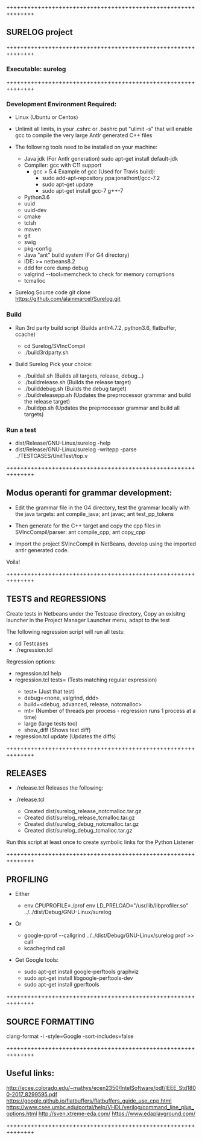 ++++++++++++++++++++++++++++++++++++++++++++++++++++++++++++++
## SURELOG project
++++++++++++++++++++++++++++++++++++++++++++++++++++++++++++++
### Executable: surelog
++++++++++++++++++++++++++++++++++++++++++++++++++++++++++++++

### Development Environment Required:

* Linux (Ubuntu or Centos)

* Unlimit all limits, in your .cshrc or .bashrc put "ulimit -s"
  that will enable gcc to compile the very large Antlr generated C++ files

* The following tools need to be installed on your machine:
  * Java jdk (For Antlr generation)
    sudo apt-get install default-jdk
  * Compiler: gcc with C11 support
    * gcc > 5.4
    Example of gcc (Used for Travis build):
       * sudo add-apt-repository ppa:jonathonf/gcc-7.2
       * sudo apt-get update
       * sudo apt-get install gcc-7 g++-7
  * Python3.6
  * uuid
  * uuid-dev
  * cmake
  * tclsh
  * maven
  * git
  * swig
  * pkg-config
  * Java "ant" build system (For G4 directory)
  * IDE: >= netbeans8.2
  * ddd for core dump debug
  * valgrind --tool=memcheck to check for memory corruptions
  * tcmalloc

* Surelog Source code
git clone https://github.com/alainmarcel/Surelog.git

### Build

* Run 3rd party build script (Builds antlr4.7.2, python3.6, flatbuffer, ccache)
   * cd Surelog/SVIncCompil
   * ./build3rdparty.sh

* Build Surelog
Pick your choice:
   * ./buildall.sh       (Builds all targets, release, debug...)
   * ./buildrelease.sh   (Builds the release target)
   * ./builddebug.sh     (Builds the debug target)
   * ./buildreleasepp.sh (Updates the preprrocessor grammar and build the release target)
   * ./buildpp.sh        (Updates the preprrocessor grammar and build all targets)


### Run a test

* dist/Release/GNU-Linux/surelog -help
* dist/Release/GNU-Linux/surelog -writepp -parse ../TESTCASES/UnitTest/top.v

++++++++++++++++++++++++++++++++++++++++++++++++++++++++++++++
## Modus operanti for grammar development:

* Edit the grammar file in the G4 directory, test the grammar locally with the java targets: 
ant compile_java; ant javac; ant test_pp_tokens

* Then generate for the C++ target and copy the cpp files in SVIncCompil/parser: ant compile_cpp; ant copy_cpp

* Import the project SVIncCompil in NetBeans, develop using the imported antlr generated code.

Voila! 

++++++++++++++++++++++++++++++++++++++++++++++++++++++++++++++
## TESTS and REGRESSIONS

Create tests in Netbeans under the Testcase directory,
 Copy an exisitng launcher in the Project Manager Launcher menu, adapt to the test

The following regression script will run all tests:
* cd Testcases
* ./regression.tcl

Regression options:
* regression.tcl help   
* regression.tcl tests=<testname>     (Tests matching regular expression)
  * test=<testname>                   (Just that test)
  * debug=<none, valgrind, ddd>
  * build=<debug, advanced, release, notcmalloc>
  * mt=<nbThreads>                    (Number of threads per process -
                                       regression runs 1 process at a time)
  * large                             (large tests too)
  * show_diff                         (Shows text diff)
* regression.tcl update (Updates the diffs)  


++++++++++++++++++++++++++++++++++++++++++++++++++++++++++++++
## RELEASES

* ./release.tcl Releases the following:

* ./release.tcl
   * Created  dist/surelog_release_notcmalloc.tar.gz
   * Created  dist/surelog_release_tcmalloc.tar.gz
   * Created  dist/surelog_debug_notcmalloc.tar.gz
   * Created  dist/surelog_debug_tcmalloc.tar.gz

Run this script at least once to create symbolic links for the Python Listener

++++++++++++++++++++++++++++++++++++++++++++++++++++++++++++++
## PROFILING

* Either
   * env CPUPROFILE=./prof env LD_PRELOAD="/usr/lib/libprofiler.so"  ../../dist/Debug/GNU-Linux/surelog <test>
* Or 
   * google-pprof --callgrind  ../../dist/Debug/GNU-Linux/surelog prof >> call
   * kcachegrind call 

* Get Google tools: 
   * sudo apt-get install google-perftools graphviz
   * sudo apt-get install libgoogle-perftools-dev
   * sudo apt-get install gperftools

++++++++++++++++++++++++++++++++++++++++++++++++++++++++++++++
## SOURCE FORMATTING

clang-format -i -style=Google -sort-includes=false <files>

++++++++++++++++++++++++++++++++++++++++++++++++++++++++++++++
## Useful links:

http://ecee.colorado.edu/~mathys/ecen2350/IntelSoftware/pdf/IEEE_Std1800-2017_8299595.pdf
https://google.github.io/flatbuffers/flatbuffers_guide_use_cpp.html
https://www.csee.umbc.edu/portal/help/VHDL/verilog/command_line_plus_options.html
http://sven.xtreme-eda.com/
https://www.edaplayground.com/

++++++++++++++++++++++++++++++++++++++++++++++++++++++++++++++
